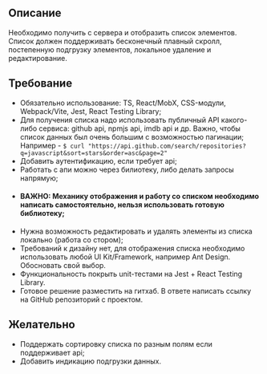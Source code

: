 ## Описание
Необходимо получить с сервера и отобразить список элементов. Список должен поддерживать бесконечный плавный скролл, постепенную подгрузку элементов, локальное удаление и редактирование.

## Требование
- Обязательно использование: TS, React/MobX, CSS-модули, Webpack/Vite, Jest, React Testing Library;
- Для получения списка надо использовать публичный API какого-либо сервиса: github api, npmjs api, imdb api и др. Важно, чтобы список данных был очень большим с возможностью пагинации;
  Например - ``` $ curl "https://api.github.com/search/repositories?q=javascript&sort=stars&order=asc&page=2" ```
- Добавить аутентификацию, если требует api;
- Работать с апи можно через билиотеку, либо делать запросы напрямую;
- #### ВАЖНО: Механику отображения и работу со списком необходимо написать самостоятельно, нельзя использовать готовую библиотеку;
- Нужна возможность редактировать и удалять элементы из списка локально (работа со стором);
- Требований к дизайну нет, для отображения списка необходимо использовать любой UI Kit/Framework, например Ant Design. Обосновать свой выбор.
- Функциональность покрыть unit-тестами на Jest + React Testing Library.
- Готовое решение разместить на гитхаб.  В ответе написать ссылку на GitHub репозиторий с проектом.

## Желательно
- Поддержать сортировку списка по разным полям если поддерживает api;
- Добавить индикацию подгрузки данных.
